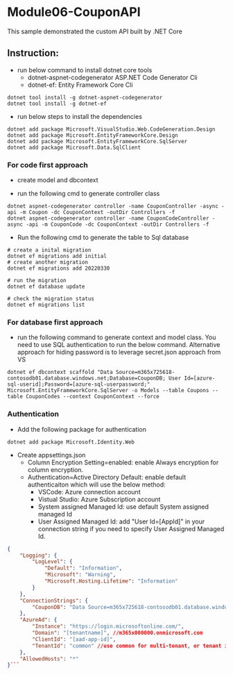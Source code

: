 # Module06-CouponAPI

This sample demonstrated the custom API built by .NET Core

## Instruction: 
* run below command to install dotnet core tools
  * dotnet-aspnet-codegenerator ASP.NET Code Generator Cli
  * dotnet-ef: Entity Framework Core Cli
```
dotnet tool install -g dotnet-aspnet-codegenerator
dotnet tool install -g dotnet-ef
```
* run below steps to install the dependencies
```
dotnet add package Microsoft.VisualStudio.Web.CodeGeneration.Design
dotnet add package Microsoft.EntityFrameworkCore.Design
dotnet add package Microsoft.EntityFrameworkCore.SqlServer
dotnet add package Microsoft.Data.SqlClient
```
### For code first approach
* create model and dbcontext

* run the following cmd to generate controller class
```
dotnet aspnet-codegenerator controller -name CouponController -async -api -m Coupon -dc CouponContext -outDir Controllers -f
dotnet aspnet-codegenerator controller -name CouponCodeController -async -api -m CouponCode -dc CouponContext -outDir Controllers -f
```
* Run the following cmd to generate the table to Sql database
```
# create a inital migration
dotnet ef migrations add initial
# create another migration
dotnet ef migrations add 20220330

# run the migration
dotnet ef database update

# check the migration status
dotnet ef migrations list
```
### For database first approach
 * run the following command to generate context and model class. You need to use SQL authentication to run the below command. Alternative approach for hiding password is to leverage secret.json approach from VS

```
dotnet ef dbcontext scaffold "Data Source=m365x725618-contosodb01.database.windows.net;Database=CouponDB; User Id=[azure-sql-userid];Password=[azure-sql-userpassword;" Microsoft.EntityFrameworkCore.SqlServer -o Models --table Coupons --table CouponCodes --context CouponContext --force

```

### Authentication
* Add the following package for authentication
```
dotnet add package Microsoft.Identity.Web
```
* Create appsettings.json
  * Column Encryption Setting=enabled: enable Always encryption for column encryption. 
  * Authentication=Active Directory Default: enable default authenticaiton which will use the below method: 
    * VSCode: Azure connection account
    * Vistual Studio: Azure Subscription account
    * System assigned Managed Id: use default System assigned managed Id
    * User Assigned Managed Id: add "User Id=[AppId]" in your connection string if you need to specify User Assigned Managed Id. 
```JSON
{
    "Logging": {
        "LogLevel": {
            "Default": "Information",
            "Microsoft": "Warning",
            "Microsoft.Hosting.Lifetime": "Information"
        }
    },
    "ConnectionStrings": {
        "CouponDB": "Data Source=m365x725618-contosodb01.database.windows.net; Column Encryption Setting=enabled; Authentication=Active Directory Default; Initial Catalog=CouponDB;"
    },
    "AzureAd": {
        "Instance": "https://login.microsoftonline.com/",
        "Domain": "[tenantname]", //m365x000000.onmicrosoft.com
        "ClientId": "[aad-app-id]",
        "TenantId": "common" //use common for multi-tenant, or tenant id for single tenant
    },
    "AllowedHosts": "*"
}```